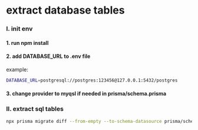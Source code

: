 
# extract database tables

### I. init env

#### 1. run npm install

#### 2. add DATABASE_URL to .env file
example:

```bash
DATABASE_URL=postgresql://postgres:123456@127.0.0.1:5432/postgres
```

#### 3. change provider to myqsl if needed in prisma/schema.prisma


### II. extract sql tables

```bash
npx prisma migrate diff --from-empty --to-schema-datasource prisma/schema.prisma --script > db_tables.sql
```
